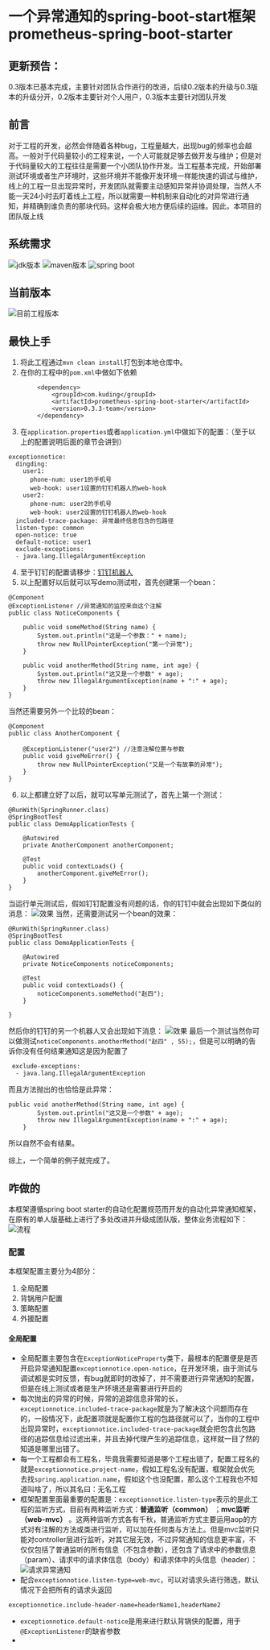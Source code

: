 # 一个异常通知的spring-boot-start框架 prometheus-spring-boot-starter


## 更新预告：

0.3版本已基本完成，主要针对团队合作进行的改进，后续0.2版本的升级与0.3版本的升级分开，0.2版本主要针对个人用户，0.3版本主要针对团队开发

## 前言

对于工程的开发，必然会伴随着各种bug，工程量越大，出现bug的频率也会越高。一般对于代码量较小的工程来说，一个人可能就足够去做开发与维护；但是对于代码量较大的工程往往是需要一个小团队协作开发。当工程基本完成，开始部署测试环境或者生产环境时，这些环境并不能像开发环境一样能快速的调试与维护，线上的工程一旦出现异常时，开发团队就需要主动感知异常并协调处理，当然人不能一天24小时去盯着线上工程，所以就需要一种机制来自动化的对异常进行通知，并精确到谁负责的那块代码。这样会极大地方便后续的运维。因此，本项目的团队版上线

## 系统需求

![jdk版本](https://img.shields.io/badge/java-1.8%2B-red.svg?style=for-the-badge&logo=appveyor)
![maven版本](https://img.shields.io/badge/maven-3.2.5%2B-red.svg?style=for-the-badge&logo=appveyor)
![spring boot](https://img.shields.io/badge/spring%20boot-2.0.0.RELEASE%2B-red.svg?style=for-the-badge&logo=appveyor)

## 当前版本

![目前工程版本](https://img.shields.io/badge/version-0.3.3--team-green.svg?style=for-the-badge&logo=appveyor)


## 最快上手

1. 将此工程通过``mvn clean install``打包到本地仓库中。
2. 在你的工程中的``pom.xml``中做如下依赖
```
		<dependency>
			<groupId>com.kuding</groupId>
			<artifactId>prometheus-spring-boot-starter</artifactId>
			<version>0.3.3-team</version>
		</dependency>
```
3. 在``application.properties``或者``application.yml``中做如下的配置：（至于以上的配置说明后面的章节会讲到）
```
exceptionnotice:
  dingding:
    user1: 
      phone-num: user1的手机号
      web-hook: user1设置的钉钉机器人的web-hook
    user2:
      phone-num: user2的手机号
      web-hook: user2设置的钉钉机器人的web-hook
  included-trace-package: 异常最终信息包含的包路径
  listen-type: common
  open-notice: true
  default-notice: user1
  exclude-exceptions:
  - java.lang.IllegalArgumentException

```
4. 至于钉钉的配置请移步：[钉钉机器人](https://open-doc.dingtalk.com/microapp/serverapi2/krgddi "自定义机器人")
5. 以上配置好以后就可以写demo测试啦，首先创建第一个bean：
```
@Component
@ExceptionListener //异常通知的监控来自这个注解
public class NoticeComponents {

	public void someMethod(String name) {
		System.out.println("这是一个参数：" + name);
		throw new NullPointerException("第一个异常");
	}

	public void anotherMethod(String name, int age) {
		System.out.println("这又是一个参数" + age);
		throw new IllegalArgumentException(name + ":" + age);
	}
}
```
当然还需要另外一个比较的bean：
```
@Component
public class AnotherComponent {

	@ExceptionListener("user2") //注意注解位置与参数
	public void giveMeError() {
		throw new NullPointerException("又是一个有故事的异常");
	}
}
```
6. 以上都建立好了以后，就可以写单元测试了，首先上第一个测试：
```
@RunWith(SpringRunner.class)
@SpringBootTest
public class DemoApplicationTests {

	@Autowired
	private AnotherComponent anotherComponent;

	@Test
	public void contextLoads() {
		anotherComponent.giveMeError();
	}
}
```
当运行单元测试后，假如钉钉配置没有问题的话，你的钉钉中就会出现如下类似的消息：
![效果](/src/main/resources/QQ图片20190606135538.png)
当然，还需要测试另一个bean的效果：
```
@RunWith(SpringRunner.class)
@SpringBootTest
public class DemoApplicationTests {

	@Autowired
	private NoticeComponents noticeComponents;

	@Test
	public void contextLoads() {
		noticeComponents.someMethod("赵四");
	}

}
```
然后你的钉钉的另一个机器人又会出现如下消息：
![效果](/src/main/resources/QQ图片20190606140534.png)
最后一个测试当然你可以做测试``noticeComponents.anotherMethod("赵四" , 55);``，但是可以明确的告诉你没有任何结果通知这是因为配置了
```
 exclude-exceptions:
  - java.lang.IllegalArgumentException
```
而且方法抛出的也恰恰是此异常：
```
public void anotherMethod(String name, int age) {
		System.out.println("这又是一个参数" + age);
		throw new IllegalArgumentException(name + ":" + age);
	}
```
所以自然不会有结果。

综上，一个简单的例子就完成了。

## 咋做的

本框架遵循spring boot starter的自动化配置规范而开发的自动化异常通知框架，在原有的单人版基础上进行了多处改进并升级成团队版，整体业务流程如下：
![流程](/src/main/resources/liucheng2.png)


### 配置

本框架配置主要分为4部分：
1. 全局配置
2. 背锅用户配置
3. 策略配置
4. 外援配置

#### 全局配置

- 全局配置主要包含在``ExceptionNoticeProperty``类下，最根本的配置便是是否开启异常通知配置``exceptionnotice.open-notice``，在开发环境，由于测试与调试都是实时反馈，有bug就即时的改掉了，并不需要进行异常通知的配置，但是在线上测试或者是生产环境还是需要进行开启的
- 每次抛出的异常的时候，异常的追踪信息非常的长，``exceptionnotice.included-trace-package``就是为了解决这个问题而存在的，一般情况下，此配置项就是配置你工程的包路径就可以了，当你的工程中出现异常时，``exceptionnotice.included-trace-package``就会把包含此包路径的追踪信息给过滤出来，并且去掉代理产生的追踪信息，这样就一目了然的知道是哪里出错了。
- 每一个工程都会有工程名，毕竟我需要知道是哪个工程出错了，配置工程名的就是``exceptionnotice.project-name``，假如工程名没有配置，框架就会优先去找``spring.application.name``，假如这个也没配置，那么这个工程我也不知道叫啥了，所以其名曰：无名工程
- 框架配置里面最重要的配置是：``exceptionnotice.listen-type``表示的是此工程的监听方式，目前有两种监听方式：**普通监听（common）** ；**mvc监听（web-mvc）** 。这两种监听方式各有千秋，普通监听方式主要运用aop的方式对有注解的方法或类进行监听，可以加在任何类与方法上。但是mvc监听只能对controller层进行监听，对其它层无效，不过异常通知的信息更丰富，不仅仅包括了普通监听的所有信息（不包含参数），还包含了请求中的参数信息（param）、请求中的请求体信息（body）和请求体中的头信息（header）：![请求异常通知](/src/main/resources/QQ图片20190606151751.png)
- 配合``exceptionnotice.listen-type=web-mvc``，可以对请求头进行筛选，默认情况下会把所有的请求头返回
```
exceptionnotice.include-header-name=headerName1,headerName2
```
- ```exceptionnotice.default-notice```是用来进行默认背锅侠的配置，用于``@ExceptionListener``的缺省参数
- 

